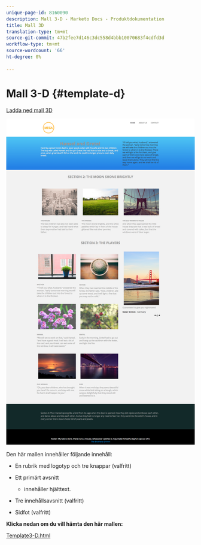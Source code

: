 ```yaml
---
unique-page-id: 8160090
description: Mall 3-D - Marketo Docs - Produktdokumentation
title: Mall 3D
translation-type: tm+mt
source-git-commit: 47b2fee7d146c3dc558d4bbb10070683f4cdfd3d
workflow-type: tm+mt
source-wordcount: '66'
ht-degree: 0%

---
```



# Mall 3-D {#template-d}

[Ladda ned mall 3D](http://docs.marketo.com/download/attachments/8160090/template3-d.html?version=1&amp;modificationdate=1434390935000&amp;api=v2)

![](assets/image2015-6-15-11-3a29-3a7.png)

Den här mallen innehåller följande innehåll:

* En rubrik med logotyp och tre knappar (valfritt)
* Ett primärt avsnitt

   * innehåller hjälttext.

* Tre innehållsavsnitt (valfritt)
* Sidfot (valfritt)

**Klicka nedan om du vill hämta den här mallen:**

[Template3-D.html](http://docs.marketo.com/download/attachments/8160090/template3-d.html?version=1&amp;modificationdate=1434390935000&amp;api=v2)
